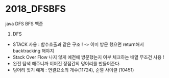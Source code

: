 # 2018_DFSBFS
java DFS BFS 백준

1. DFS
- STACK 사용 : 함수호출과 같은 구조 ! -> 이미 방문 했으면 return해서 backtracking 해야지
- Stack Over Flow 나지 않게 예전에 방문했는지 여부 체크하는 배열 무조건 사용 !
- 완전 탐색 해주니까 이어진 정점간의 덩어리를 만들어준다. 
- 덩어리 짓기 예제 : 연결요소의 개수(11724), 순열 사이클 (10451)
